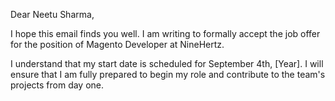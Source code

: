 Dear Neetu Sharma,

I hope this email finds you well. I am writing to formally accept the job offer for the position of Magento Developer at NineHertz.

I understand that my start date is scheduled for September 4th, [Year]. I will ensure that I am fully prepared to begin my role and contribute to the team's projects from day one.
